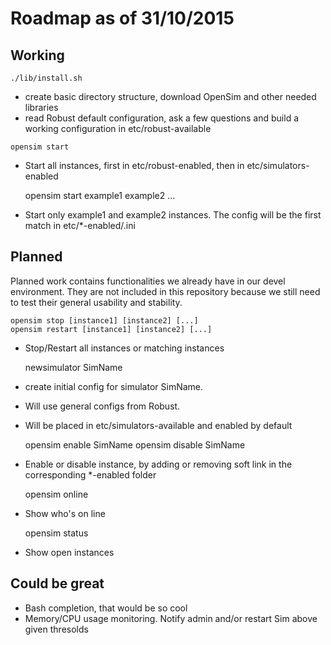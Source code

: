 # Roadmap as of 31/10/2015

## Working

    ./lib/install.sh

- create basic directory structure, download OpenSim and other needed libraries
- read Robust default configuration, ask a few questions and build a working configuration in etc/robust-available

`opensim start`

- Start all instances, first in etc/robust-enabled, then in etc/simulators-enabled


    opensim start example1 example2 ...

- Start only example1 and example2 instances.
  The config will be the first match in etc/*-enabled/<name>.ini

Planned
-------

Planned work contains functionalities we already have in our devel
environment. They are not included in this repository because 
we still need to test their general usability and stability.


    opensim stop [instance1] [instance2] [...]
    opensim restart [instance1] [instance2] [...]

-  Stop/Restart all instances or matching instances


    newsimulator SimName

-  create initial config for simulator SimName.
-  Will use general configs from Robust.
-  Will be placed in etc/simulators-available and enabled by default


    opensim enable SimName
    opensim disable SimName

-  Enable or disable instance, by adding or removing soft link in the 
  corresponding *-enabled folder


    opensim online

- Show who's on line


    opensim status

- Show open instances

Could be great
--------------

- Bash completion, that would be so cool
- Memory/CPU usage monitoring. 
  Notify admin and/or restart Sim above given thresolds
